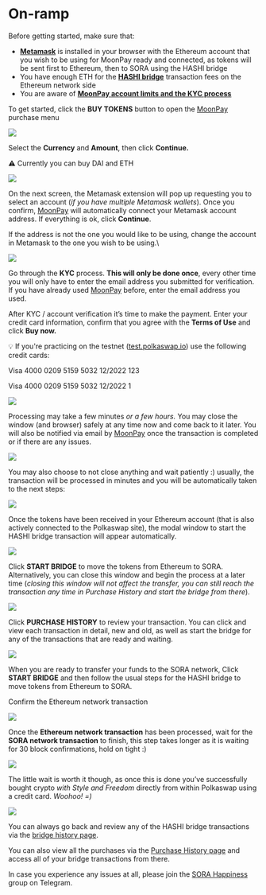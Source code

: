# On-ramp



Before getting started, make sure that:

* [**Metamask**](https://metamask.io/download.html) is installed in your browser with the Ethereum account that you wish to be using for MoonPay ready and connected, as tokens will be sent first to Ethereum, then to SORA using the HASHI bridge
* You have enough ETH for the [**HASHI bridge**](https://polkaswap.io/#/bridge) transaction fees on the Ethereum network side
* You are aware of [**MoonPay account limits and the KYC process**](https://support.moonpay.com/hc/en-gb/articles/4407710995217-What-are-your-account-limits-)



To get started, click the **BUY TOKENS** button to open the [MoonPay](https://www.moonpay.com/) purchase menu

![](../../.gitbook/assets/foto1.png)

Select the **Currency** and **Amount**, then click **Continue.**

⚠️ Currently you can buy DAI and ETH

![](<../../.gitbook/assets/foto2 (1).png>)

On the next screen, the Metamask extension will pop up requesting you to select an account (_if you have multiple Metamask wallets_). Once you confirm, [MoonPay](https://www.moonpay.com/) will automatically connect your Metamask account address. If everything is ok, click **Continue**.

If the address is not the one you would like to be using, change the account in Metamask to the one you wish to be using.\


![](../../.gitbook/assets/foto3.png)

Go through the **KYC** process. **This will only be done once**, every other time you will only have to enter the email address you submitted for verification. If you have already used [MoonPay](https://www.moonpay.com/) before, enter the email address you used.

After KYC / account verification it’s time to make the payment. Enter your credit card information, confirm that you agree with the **Terms of Use** and click **Buy now.**



💡 If you're practicing on the testnet ([test.polkaswap.io](http://test.polkaswap.io)) use the following credit cards:&#x20;

Visa 4000 0209 5159 5032 12/2022 123&#x20;

Visa 4000 0209 5159 5032 12/2022 1



![](../../.gitbook/assets/foto4.png)

Processing may take a few minutes _or a few hours._ You may close the window (and browser) safely at any time now and come back to it later. You will also be notified via email by [MoonPay](https://www.moonpay.com/) once the transaction is completed or if there are any issues.

![](../../.gitbook/assets/foto5.png)

You may also choose to not close anything and wait patiently :) usually, the transaction will be processed in minutes and you will be automatically taken to the next steps:

![](../../.gitbook/assets/foto6.png)

Once the tokens have been received in your Ethereum account (that is also actively connected to the Polkaswap site), the modal window to start the HASHI bridge transaction will appear automatically.

![](<../../.gitbook/assets/foto7 (1).png>)



Click **START BRIDGE** to move the tokens from Ethereum to SORA. Alternatively, you can close this window and begin the process at a later time (_closing this window will not affect the transfer, you can still reach the transaction any time in Purchase History and start the bridge from there_).

![](../../.gitbook/assets/foto8.png)

Click **PURCHASE HISTORY** to review your transaction. You can click and view each transaction in detail, new and old, as well as start the bridge for any of the transactions that are ready and waiting.

![](../../.gitbook/assets/foto9.png)

When you are ready to transfer your funds to the SORA network, Click **START BRIDGE** and then follow the usual steps for the HASHI bridge to move tokens from Ethereum to SORA.

Confirm the Ethereum network transaction

![](../../.gitbook/assets/foto10.png)

Once the **Ethereum network transaction** has been processed, wait for the **SORA network transaction** to finish, this step takes longer as it is waiting for 30 block confirmations, hold on tight :)

![](../../.gitbook/assets/foto11.png)

The little wait is worth it though, as once this is done you’ve successfully bought crypto _with Style and Freedom_ directly from within Polkaswap using a credit card. _Woohoo! =)_

![](<../../.gitbook/assets/foto12 (1).png>)



You can always go back and review any of the HASHI bridge transactions via the [bridge history page](https://polkaswap.io/#/bridge/history).

You can also view all the purchases via the [Purchase History page](https://polkaswap.io/#/moonpay-history) and access all of your bridge transactions from there.

In case you experience any issues at all, please join the [SORA Happiness](https://t.me/SORAhappiness) group on Telegram.
